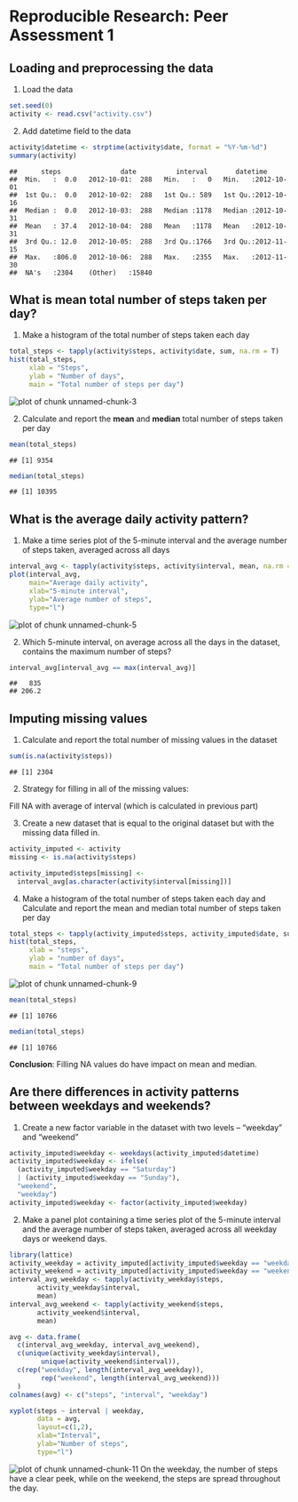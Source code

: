 # Reproducible Research: Peer Assessment 1

## Loading and preprocessing the data
1. Load the data


```r
set.seed(0)
activity <- read.csv("activity.csv")
```

2. Add datetime field to the data


```r
activity$datetime <- strptime(activity$date, format = "%Y-%m-%d")
summary(activity)
```

```
##      steps               date          interval       datetime         
##  Min.   :  0.0   2012-10-01:  288   Min.   :   0   Min.   :2012-10-01  
##  1st Qu.:  0.0   2012-10-02:  288   1st Qu.: 589   1st Qu.:2012-10-16  
##  Median :  0.0   2012-10-03:  288   Median :1178   Median :2012-10-31  
##  Mean   : 37.4   2012-10-04:  288   Mean   :1178   Mean   :2012-10-31  
##  3rd Qu.: 12.0   2012-10-05:  288   3rd Qu.:1766   3rd Qu.:2012-11-15  
##  Max.   :806.0   2012-10-06:  288   Max.   :2355   Max.   :2012-11-30  
##  NA's   :2304    (Other)   :15840
```

## What is mean total number of steps taken per day?
1. Make a histogram of the total number of steps taken each day


```r
total_steps <- tapply(activity$steps, activity$date, sum, na.rm = T)
hist(total_steps, 
     xlab = "Steps",
     ylab = "Number of days",
     main = "Total number of steps per day")
```

![plot of chunk unnamed-chunk-3](figure/unnamed-chunk-3.png) 

2. Calculate and report the **mean** and **median** total number of steps taken per day


```r
mean(total_steps)
```

```
## [1] 9354
```

```r
median(total_steps)
```

```
## [1] 10395
```


## What is the average daily activity pattern?
1. Make a time series plot of the 5-minute interval and the average number of steps taken, averaged across all days


```r
interval_avg <- tapply(activity$steps, activity$interval, mean, na.rm = T)
plot(interval_avg,
     main="Average daily activity",
     xlab="5-minute interval",
     ylab="Average number of steps",
     type="l")
```

![plot of chunk unnamed-chunk-5](figure/unnamed-chunk-5.png) 

2. Which 5-minute interval, on average across all the days in the dataset, contains the maximum number of steps?


```r
interval_avg[interval_avg == max(interval_avg)]
```

```
##   835 
## 206.2
```

## Imputing missing values
1. Calculate and report the total number of missing values in the dataset


```r
sum(is.na(activity$steps))
```

```
## [1] 2304
```

2. Strategy for filling in all of the missing values:

Fill NA with average of interval (which is calculated in previous part)

3. Create a new dataset that is equal to the original dataset but with the missing data filled in.


```r
activity_imputed <- activity
missing <- is.na(activity$steps)

activity_imputed$steps[missing] <- 
  interval_avg[as.character(activity$interval[missing])]
```

4. Make a histogram of the total number of steps taken each day and Calculate and report the mean and median total number of steps taken per day


```r
total_steps <- tapply(activity_imputed$steps, activity_imputed$date, sum)
hist(total_steps, 
     xlab = "steps",
     ylab = "number of days",
     main = "Total number of steps per day")
```

![plot of chunk unnamed-chunk-9](figure/unnamed-chunk-9.png) 

```r
mean(total_steps)
```

```
## [1] 10766
```

```r
median(total_steps)
```

```
## [1] 10766
```

**Conclusion**: Filling NA values do have impact on mean and median.

## Are there differences in activity patterns between weekdays and weekends?
1. Create a new factor variable in the dataset with two levels – “weekday” and “weekend”


```r
activity_imputed$weekday <- weekdays(activity_imputed$datetime)
activity_imputed$weekday <- ifelse(
  (activity_imputed$weekday == "Saturday") 
  | (activity_imputed$weekday == "Sunday"),
  "weekend",
  "weekday")
activity_imputed$weekday <- factor(activity_imputed$weekday)
```

2. Make a panel plot containing a time series plot of the 5-minute interval and the average number of steps taken, averaged across all weekday days or weekend days.


```r
library(lattice)
activity_weekday = activity_imputed[activity_imputed$weekday == "weekday",]
activity_weekend = activity_imputed[activity_imputed$weekday == "weekend",]
interval_avg_weekday <- tapply(activity_weekday$steps,
       activity_weekday$interval,
       mean)
interval_avg_weekend <- tapply(activity_weekend$steps,
       activity_weekend$interval,
       mean)

avg <- data.frame(
  c(interval_avg_weekday, interval_avg_weekend),
  c(unique(activity_weekday$interval),
        unique(activity_weekend$interval)),
  c(rep("weekday", length(interval_avg_weekday)),
        rep("weekend", length(interval_avg_weekend)))
  )
colnames(avg) <- c("steps", "interval", "weekday")

xyplot(steps ~ interval | weekday,
       data = avg,
       layout=c(1,2),
       xlab="Interval",
       ylab="Number of steps",
       type="l")
```

![plot of chunk unnamed-chunk-11](figure/unnamed-chunk-11.png) 
On the weekday, the number of steps have a clear peek, while on the weekend, the steps are spread throughout the day.
